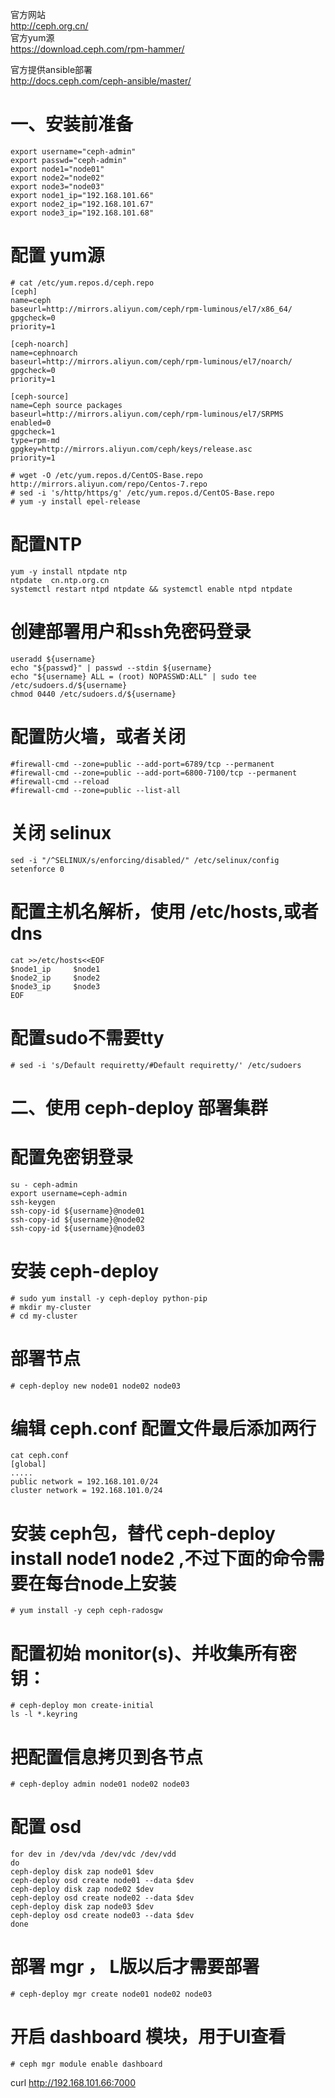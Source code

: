 官方网站  
http://ceph.org.cn/  
官方yum源  
https://download.ceph.com/rpm-hammer/  

官方提供ansible部署  
http://docs.ceph.com/ceph-ansible/master/  


一、安装前准备
=========
```
export username="ceph-admin"
export passwd="ceph-admin"
export node1="node01"
export node2="node02"
export node3="node03"
export node1_ip="192.168.101.66"
export node2_ip="192.168.101.67"
export node3_ip="192.168.101.68"
```  

# 配置 yum源  
``` 
# cat /etc/yum.repos.d/ceph.repo 
[ceph]
name=ceph
baseurl=http://mirrors.aliyun.com/ceph/rpm-luminous/el7/x86_64/
gpgcheck=0
priority=1

[ceph-noarch]
name=cephnoarch
baseurl=http://mirrors.aliyun.com/ceph/rpm-luminous/el7/noarch/
gpgcheck=0
priority=1

[ceph-source]
name=Ceph source packages
baseurl=http://mirrors.aliyun.com/ceph/rpm-luminous/el7/SRPMS
enabled=0
gpgcheck=1
type=rpm-md
gpgkey=http://mirrors.aliyun.com/ceph/keys/release.asc
priority=1
```  

``` 
# wget -O /etc/yum.repos.d/CentOS-Base.repo http://mirrors.aliyun.com/repo/Centos-7.repo
# sed -i 's/http/https/g' /etc/yum.repos.d/CentOS-Base.repo
# yum -y install epel-release
```  

# 配置NTP  
```
yum -y install ntpdate ntp
ntpdate  cn.ntp.org.cn
systemctl restart ntpd ntpdate && systemctl enable ntpd ntpdate
```  

# 创建部署用户和ssh免密码登录  
```
useradd ${username}
echo "${passwd}" | passwd --stdin ${username}
echo "${username} ALL = (root) NOPASSWD:ALL" | sudo tee /etc/sudoers.d/${username}
chmod 0440 /etc/sudoers.d/${username}
```  

# 配置防火墙，或者关闭  
```
#firewall-cmd --zone=public --add-port=6789/tcp --permanent
#firewall-cmd --zone=public --add-port=6800-7100/tcp --permanent
#firewall-cmd --reload
#firewall-cmd --zone=public --list-all
```  

# 关闭 selinux  
```
sed -i "/^SELINUX/s/enforcing/disabled/" /etc/selinux/config
setenforce 0
```  

# 配置主机名解析，使用  /etc/hosts,或者dns  
```
cat >>/etc/hosts<<EOF
$node1_ip     $node1
$node2_ip     $node2
$node3_ip     $node3
EOF
```  

# 配置sudo不需要tty  
``` # sed -i 's/Default requiretty/#Default requiretty/' /etc/sudoers ```  


二、使用 ceph-deploy 部署集群
======================
# 配置免密钥登录  
```
su - ceph-admin
export username=ceph-admin
ssh-keygen
ssh-copy-id ${username}@node01
ssh-copy-id ${username}@node02
ssh-copy-id ${username}@node03
```  

# 安装 ceph-deploy  
```
# sudo yum install -y ceph-deploy python-pip
# mkdir my-cluster
# cd my-cluster
```  

# 部署节点
``` # ceph-deploy new node01 node02 node03  ```  
  
# 编辑 ceph.conf 配置文件最后添加两行  
```
cat ceph.conf
[global]
.....
public network = 192.168.101.0/24
cluster network = 192.168.101.0/24
```  

# 安装 ceph包，替代 ceph-deploy install node1 node2 ,不过下面的命令需要在每台node上安装
``` # yum install -y ceph ceph-radosgw ```  

# 配置初始 monitor(s)、并收集所有密钥：  
```
# ceph-deploy mon create-initial
ls -l *.keyring
```  

# 把配置信息拷贝到各节点  
``` # ceph-deploy admin node01 node02 node03  ```  

# 配置 osd  
```
for dev in /dev/vda /dev/vdc /dev/vdd
do
ceph-deploy disk zap node01 $dev
ceph-deploy osd create node01 --data $dev
ceph-deploy disk zap node02 $dev
ceph-deploy osd create node02 --data $dev
ceph-deploy disk zap node03 $dev
ceph-deploy osd create node03 --data $dev
done
```  

# 部署 mgr ， L版以后才需要部署  
``` # ceph-deploy mgr create node01 node02 node03 ```  
# 开启 dashboard 模块，用于UI查看  
``` # ceph mgr module enable dashboard ```  

curl http://192.168.101.66:7000
